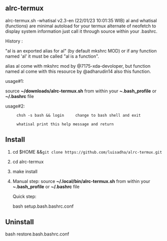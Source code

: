 ## alrc-termux 

alrc-termux.sh -whatisal v2.3-en (22/01/23 10:01:35 WIB) al and whatisal (functions) are minimal autoload for your termux alternate of neofetch to display system information just call it through source within your .bashrc.

History :

"al is an exported alias for al" (by default mkshrc MOD) or if any function named 'al' it must be called "al is a function".

alias al come with mkshrc mod by @7175-xda-devoloper, but function named al come with this resource by @adharudin14 also this function.

usage#1:

 source **~/downloads/alrc-termux.sh** from within your **~.bash\_profile** or **~/.bashrc** file

usage#2: 

         chsh -s bash && login     change to bash shell and exit

         whatisal print this help message and return

         
## Install

1. cd $HOME &&```git clone https://github.com/luisadha/alrc-termux.git```

2. cd alrc-termux

3. make install

4. Manual step:
   source **~/.local/bin/alrc-termux.sh** from within your **~.bash\_profile** or **~/.bashrc** file
   
   Quick step:

   bash setup.bash.bashrc.conf

## Uninstall
   
   bash restore.bash.bashrc.conf
